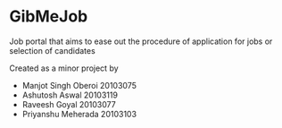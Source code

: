 # GibMeJob
Job portal that aims to ease out the procedure of application for jobs or selection of candidates

Created as a minor project by
- Manjot Singh Oberoi 20103075
- Ashutosh Aswal 20103119
- Raveesh Goyal 20103077
- Priyanshu Meherada 20103103

